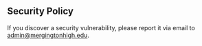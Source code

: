 ## Security Policy

If you discover a security vulnerability, please report it via email to admin@mergingtonhigh.edu.
